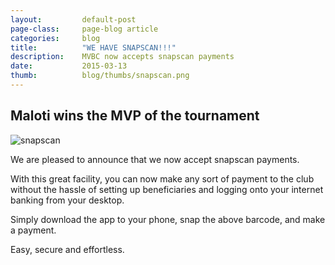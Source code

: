 ```yaml
---
layout: 		default-post
page-class: 	page-blog article
categories: 	blog
title:  		"WE HAVE SNAPSCAN!!!"
description: 	MVBC now accepts snapscan payments
date:   		2015-03-13
thumb: 			blog/thumbs/snapscan.png
---
```


<h2>Maloti wins the MVP of the tournament</h2>

<img src="{{ site.url }}/assets/images/blog/pics/snapcode.png" alt="snapscan" class="fluid-l" />
<p>We are pleased to announce that we now accept snapscan payments.</p>
<p>With this great facility, you can now make any sort of payment to the club without the hassle of setting up beneficiaries and logging onto your internet banking from your desktop.</p>
<p>Simply download the app to your phone, snap the above barcode, and make a payment.</p>
<p>Easy, secure and effortless.</p>